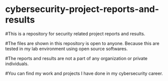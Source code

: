 # cybersecurity-project-reports-and-results

#This is a repository for security related project reports and results.

#The files are shown in this repository is open to anyone. Because this are tested in my lab environment using open source softwares.

#The reports and results are not a part of any organization or private individuals.

#You can find my work and projects I have done in my cybersecurity career.
